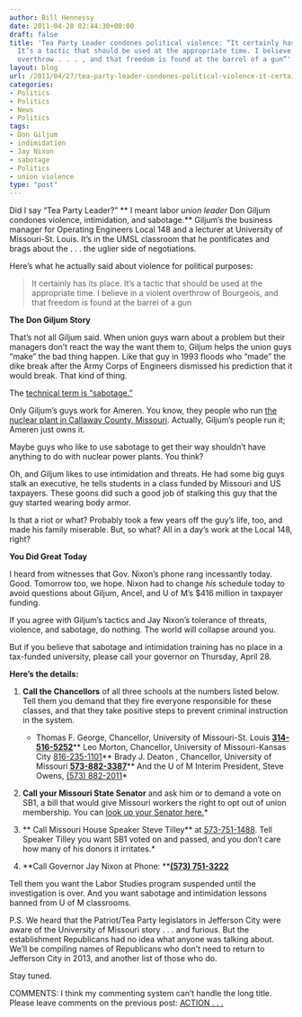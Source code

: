 ```yaml
---
author: Bill Hennessy
date: 2011-04-28 02:44:30+00:00
draft: false
title: 'Tea Party Leader condones political violence: “It certainly has its place.
  It’s a tactic that should be used at the appropriate time. I believe in a violent
  overthrow . . . , and that freedom is found at the barrel of a gun”'
layout: blog
url: /2011/04/27/tea-party-leader-condones-political-violence-it-certainly-has-its-place-its-a-tactic-that-should-be-used-at-the-appropriate-time-i-believe-in-a-violent-overthrow-and-that-free/
categories:
- Politics
- Politics
- News
- Politics
tags:
- Don Giljum
- indimidation
- Jay Nixon
- sabotage
- Politics
- union violence
type: "post"
---
```


Did I say “Tea Party Leader?” ** I meant labor _union leader_ Don Giljum condones violence, intimidation, and sabotage.** Giljum’s the business manager for Operating Engineers Local 148 and a lecturer at University of Missouri-St. Louis. It’s in the UMSL classroom that he pontificates and brags about the . . . the uglier side of negotiations.

Here’s what he actually said about violence for political purposes: 



>   It certainly has its place. It’s a tactic that should be used at the appropriate time. I believe in a violent overthrow of Bourgeois, and that freedom is found at the barrel of a gun 







**The Don Giljum Story**

That’s not all Giljum said. When union guys warn about a problem but their managers don’t react the way the want them to, Giljum helps the union guys “make” the bad thing happen. Like that guy in 1993 floods who “made” the dike break after the Army Corps of Engineers dismissed his prediction that it would break. That kind of thing. 

The [technical term is “sabotage.”](https://biggovernment.com/publius/2011/04/25/how-to-college-course-on-violent-union-tactics-part-ii-case-studies-edition/#more-260568) 

Only Giljum’s guys work for Ameren. You know, they people who run [the nuclear plant in Callaway County, Missouri](https://rockinconservative.com/2011/04/27/a-communist-saboteur-at-a-nuclear-power-plant/). Actually, Giljum’s people run it; Ameren just owns it. 

Maybe guys who like to use sabotage to get their way shouldn’t have anything to do with nuclear power plants. You think? 





Oh, and Giljum likes to use intimidation and threats. He had some big guys stalk an executive, he tells students in a class funded by Missouri and US taxpayers. These goons did such a good job of stalking this guy that the guy started wearing body armor. 

Is that a riot or what? Probably took a few years off the guy’s life, too, and made his family miserable. But, so what? All in a day’s work at the Local 148, right? 

**You Did Great Today**

I heard from witnesses that Gov. Nixon’s phone rang incessantly today. Good. Tomorrow too, we hope. Nixon had to change _his_ schedule today to avoid questions about Giljum, Ancel, and U of M’s $416 million in taxpayer funding. 

If you agree with Giljum’s tactics and Jay Nixon’s tolerance of threats, violence, and sabotage, do nothing. The world will collapse around you.

But if you believe that sabotage and intimidation training has no place in a tax-funded university, please call your governor on Thursday, April 28. 

**Here’s the details:**

1. **Call the Chancellors** of all three schools at the numbers listed below. Tell them you demand that they fire everyone responsible for these classes, and that they take positive steps to prevent criminal instruction in the system. 



    * Thomas F. George, Chancellor, University of Missouri-St. Louis **[314-516-5252](tel:314-516-5252)**** Leo Morton, Chancellor, University of Missouri-Kansas City [816-235-1101](tel:816-235-1101)** Brady J. Deaton , Chancellor, University of Missouri **[573-882-3387](tel:573-882-3387)**** And the U of M Interim President, Steve Owens, [(573) 882-2011](tel:%28573%29%20882-2011)*


2. **Call your Missouri State Senator** and ask him or to demand a vote on SB1, a bill that would give Missouri workers the right to opt out of union membership. You can [look up your Senator here.](https://stlouisteaparty.us1.list-manage2.com/track/click?u=b6334042e74991364820c98c6&id=ebb6fd874b&e=b1e997cfb9)*
3. ** Call Missouri House Speaker Steve Tilley** at [573-751-1488](tel:573-751-1488). Tell Speaker Tilley you want SB1 voted on and passed, and you don’t care how many of his donors it irritates.*
4. **Call Governor Jay Nixon at Phone: **[**(573) 751-3222**](tel:%28573%29%20751-3222)

Tell them you want the Labor Studies program suspended until the investigation is over. And you want sabotage and intimidation lessons banned from U of M classrooms.

P.S. We heard that the Patriot/Tea Party legislators in Jefferson City were aware of the University of Missouri story . . . and furious. But the establishment Republicans had no idea what anyone was talking about. We’ll be compiling names of Republicans who don’t need to return to Jefferson City in 2013, and another list of those who do. 

Stay tuned.



COMMENTS: I think my commenting system can’t handle the long title. Please leave comments on the previous post: [ACTION . . .](https://hennessysview.com/missouri-2/action-melt-the-phones/)
